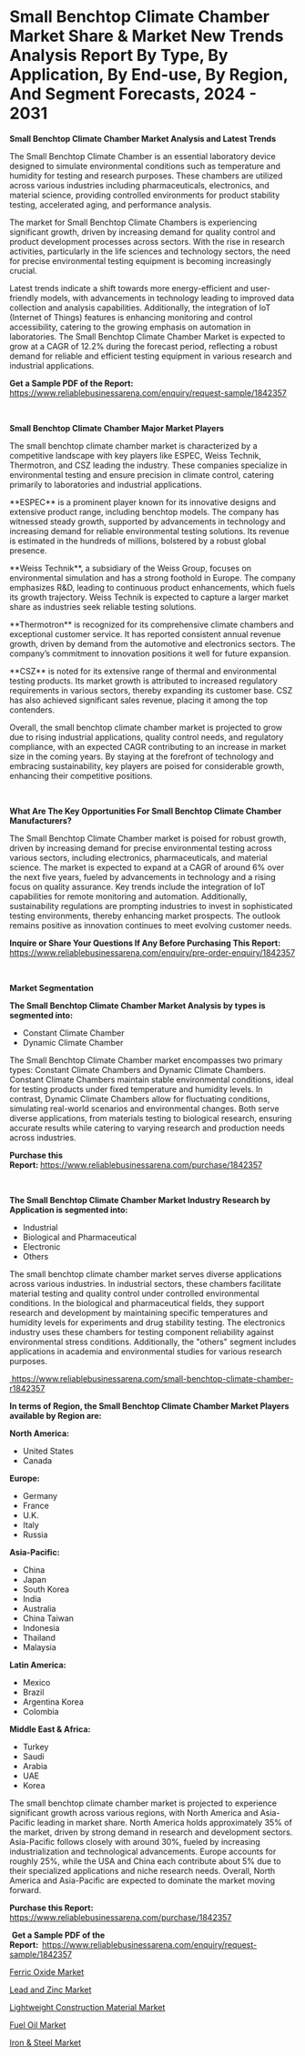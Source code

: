 <p><h1>Small Benchtop Climate Chamber Market Share & Market New Trends Analysis Report By Type, By Application, By End-use, By Region, And Segment Forecasts, 2024 - 2031</h1></p><p><strong>Small Benchtop Climate Chamber Market Analysis and Latest Trends</strong></p>
<p><p>The Small Benchtop Climate Chamber is an essential laboratory device designed to simulate environmental conditions such as temperature and humidity for testing and research purposes. These chambers are utilized across various industries including pharmaceuticals, electronics, and material science, providing controlled environments for product stability testing, accelerated aging, and performance analysis.</p><p>The market for Small Benchtop Climate Chambers is experiencing significant growth, driven by increasing demand for quality control and product development processes across sectors. With the rise in research activities, particularly in the life sciences and technology sectors, the need for precise environmental testing equipment is becoming increasingly crucial. </p><p>Latest trends indicate a shift towards more energy-efficient and user-friendly models, with advancements in technology leading to improved data collection and analysis capabilities. Additionally, the integration of IoT (Internet of Things) features is enhancing monitoring and control accessibility, catering to the growing emphasis on automation in laboratories. The Small Benchtop Climate Chamber Market is expected to grow at a CAGR of 12.2% during the forecast period, reflecting a robust demand for reliable and efficient testing equipment in various research and industrial applications.</p></p>
<p><strong>Get a Sample PDF of the Report:&nbsp;</strong> <a href="https://www.reliablebusinessarena.com/enquiry/request-sample/1842357?utm_campaign=1399&utm_medium=2&utm_source=Github&utm_content=ia&utm_term=16102024&utm_id=small-benchtop-climate-chamber">https://www.reliablebusinessarena.com/enquiry/request-sample/1842357</a></p>
<p>&nbsp;</p>
<p><strong>Small Benchtop Climate Chamber Major Market Players</strong></p>
<p><p>The small benchtop climate chamber market is characterized by a competitive landscape with key players like ESPEC, Weiss Technik, Thermotron, and CSZ leading the industry. These companies specialize in environmental testing and ensure precision in climate control, catering primarily to laboratories and industrial applications.</p><p>**ESPEC** is a prominent player known for its innovative designs and extensive product range, including benchtop models. The company has witnessed steady growth, supported by advancements in technology and increasing demand for reliable environmental testing solutions. Its revenue is estimated in the hundreds of millions, bolstered by a robust global presence.</p><p>**Weiss Technik**, a subsidiary of the Weiss Group, focuses on environmental simulation and has a strong foothold in Europe. The company emphasizes R&D, leading to continuous product enhancements, which fuels its growth trajectory. Weiss Technik is expected to capture a larger market share as industries seek reliable testing solutions.</p><p>**Thermotron** is recognized for its comprehensive climate chambers and exceptional customer service. It has reported consistent annual revenue growth, driven by demand from the automotive and electronics sectors. The company’s commitment to innovation positions it well for future expansion.</p><p>**CSZ** is noted for its extensive range of thermal and environmental testing products. Its market growth is attributed to increased regulatory requirements in various sectors, thereby expanding its customer base. CSZ has also achieved significant sales revenue, placing it among the top contenders.</p><p>Overall, the small benchtop climate chamber market is projected to grow due to rising industrial applications, quality control needs, and regulatory compliance, with an expected CAGR contributing to an increase in market size in the coming years. By staying at the forefront of technology and embracing sustainability, key players are poised for considerable growth, enhancing their competitive positions.</p></p>
<p>&nbsp;</p>
<p><strong>What Are The Key Opportunities For Small Benchtop Climate Chamber Manufacturers?</strong></p>
<p><p>The Small Benchtop Climate Chamber market is poised for robust growth, driven by increasing demand for precise environmental testing across various sectors, including electronics, pharmaceuticals, and material science. The market is expected to expand at a CAGR of around 6% over the next five years, fueled by advancements in technology and a rising focus on quality assurance. Key trends include the integration of IoT capabilities for remote monitoring and automation. Additionally, sustainability regulations are prompting industries to invest in sophisticated testing environments, thereby enhancing market prospects. The outlook remains positive as innovation continues to meet evolving customer needs.</p></p>
<p><strong>Inquire or Share Your Questions If Any Before Purchasing This Report:</strong> <a href="https://www.reliablebusinessarena.com/enquiry/pre-order-enquiry/1842357?utm_campaign=1399&utm_medium=2&utm_source=Github&utm_content=ia&utm_term=16102024&utm_id=small-benchtop-climate-chamber">https://www.reliablebusinessarena.com/enquiry/pre-order-enquiry/1842357</a></p>
<p>&nbsp;</p>
<p><strong>Market Segmentation</strong></p>
<p><strong>The Small Benchtop Climate Chamber Market Analysis by types is segmented into:</strong></p>
<p><ul><li>Constant Climate Chamber</li><li>Dynamic Climate Chamber</li></ul></p>
<p><p>The Small Benchtop Climate Chamber market encompasses two primary types: Constant Climate Chambers and Dynamic Climate Chambers. Constant Climate Chambers maintain stable environmental conditions, ideal for testing products under fixed temperature and humidity levels. In contrast, Dynamic Climate Chambers allow for fluctuating conditions, simulating real-world scenarios and environmental changes. Both serve diverse applications, from materials testing to biological research, ensuring accurate results while catering to varying research and production needs across industries.</p></p>
<p><strong>Purchase this Report:&nbsp;</strong><a href="https://www.reliablebusinessarena.com/purchase/1842357?utm_campaign=1399&utm_medium=2&utm_source=Github&utm_content=ia&utm_term=16102024&utm_id=small-benchtop-climate-chamber">https://www.reliablebusinessarena.com/purchase/1842357</a></p>
<p>&nbsp;</p>
<p><strong>The Small Benchtop Climate Chamber Market Industry Research by Application is segmented into:</strong></p>
<p><ul><li>Industrial</li><li>Biological and Pharmaceutical</li><li>Electronic</li><li>Others</li></ul></p>
<p><p>The small benchtop climate chamber market serves diverse applications across various industries. In industrial sectors, these chambers facilitate material testing and quality control under controlled environmental conditions. In the biological and pharmaceutical fields, they support research and development by maintaining specific temperatures and humidity levels for experiments and drug stability testing. The electronics industry uses these chambers for testing component reliability against environmental stress conditions. Additionally, the "others" segment includes applications in academia and environmental studies for various research purposes.</p></p>
<p><a href="https://www.reliablebusinessarena.com/small-benchtop-climate-chamber-r1842357?utm_campaign=1399&utm_medium=2&utm_source=Github&utm_content=ia&utm_term=16102024&utm_id=small-benchtop-climate-chamber">&nbsp;https://www.reliablebusinessarena.com/small-benchtop-climate-chamber-r1842357</a></p>
<p><strong>In terms of Region, the Small Benchtop Climate Chamber Market Players available by Region are:</strong></p>
<p>
    <p> <strong> North America: </strong>
        <ul>
            <li>United States</li>
            <li>Canada</li>
        </ul>
        </p> 
    <p> <strong> Europe: </strong>
        <ul>
            <li>Germany</li>
            <li>France</li>
            <li>U.K.</li>
            <li>Italy</li>
            <li>Russia</li>
        </ul>
        </p> 
    <p> <strong> Asia-Pacific: </strong>
        <ul>
            <li>China</li>
            <li>Japan</li>
            <li>South Korea</li>
            <li>India</li>
            <li>Australia</li>
            <li>China Taiwan</li>
            <li>Indonesia</li>
            <li>Thailand</li>
            <li>Malaysia</li>
        </ul>
        </p> 
    <p> <strong> Latin America: </strong>
        <ul>
            <li>Mexico</li>
            <li>Brazil</li>
            <li>Argentina Korea</li>
            <li>Colombia</li>
        </ul>
        </p> 
    <p> <strong> Middle East & Africa: </strong>
        <ul>
            <li>Turkey</li>
            <li>Saudi</li>
            <li>Arabia</li>
            <li>UAE</li>
            <li>Korea</li>
        </ul>
    </p>
    </p>
<p><p>The small benchtop climate chamber market is projected to experience significant growth across various regions, with North America and Asia-Pacific leading in market share. North America holds approximately 35% of the market, driven by strong demand in research and development sectors. Asia-Pacific follows closely with around 30%, fueled by increasing industrialization and technological advancements. Europe accounts for roughly 25%, while the USA and China each contribute about 5% due to their specialized applications and niche research needs. Overall, North America and Asia-Pacific are expected to dominate the market moving forward.</p></p>
<p><strong>Purchase this Report: </strong><a href="https://www.reliablebusinessarena.com/purchase/1842357?utm_campaign=1399&utm_medium=2&utm_source=Github&utm_content=ia&utm_term=16102024&utm_id=small-benchtop-climate-chamber">https://www.reliablebusinessarena.com/purchase/1842357</a></p>
<p>&nbsp;<strong>Get a Sample PDF of the Report:&nbsp;&nbsp;</strong><a href="https://www.reliablebusinessarena.com/enquiry/request-sample/1842357?utm_campaign=1399&utm_medium=2&utm_source=Github&utm_content=ia&utm_term=16102024&utm_id=small-benchtop-climate-chamber">https://www.reliablebusinessarena.com/enquiry/request-sample/1842357</a></p>
<p><strong></strong></p>
<p><p><a href="https://www.linkedin.com/pulse/regional-adaptations-global-ferric-oxide-market-trends-cefie?utm_campaign=1399&utm_medium=2&utm_source=Github&utm_content=ia&utm_term=16102024&utm_id=small-benchtop-climate-chamber">Ferric Oxide Market</a></p><p><a href="https://www.linkedin.com/pulse/lead-zinc-market-revolution-size-share-emerging-trends-2024--vsorc?utm_campaign=1399&utm_medium=2&utm_source=Github&utm_content=ia&utm_term=16102024&utm_id=small-benchtop-climate-chamber">Lead and Zinc Market</a></p><p><a href="https://www.linkedin.com/pulse/analyzing-lightweight-construction-material-market-dynamics-growth-8wlfc?utm_campaign=1399&utm_medium=2&utm_source=Github&utm_content=ia&utm_term=16102024&utm_id=small-benchtop-climate-chamber">Lightweight Construction Material Market</a></p><p><a href="https://www.linkedin.com/pulse/evolution-fuel-oil-market-key-shifts-from-2024-2031-ihyve?utm_campaign=1399&utm_medium=2&utm_source=Github&utm_content=ia&utm_term=16102024&utm_id=small-benchtop-climate-chamber">Fuel Oil Market</a></p><p><a href="https://www.linkedin.com/pulse/iron-steel-market-drivers-challenges-forecast-2024-2031-market-sway-qtlqe?utm_campaign=1399&utm_medium=2&utm_source=Github&utm_content=ia&utm_term=16102024&utm_id=small-benchtop-climate-chamber">Iron & Steel Market</a></p></p>